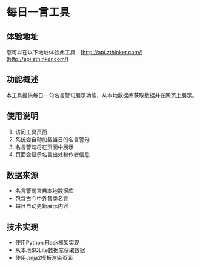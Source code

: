 # 每日一言工具

## 体验地址

您可以在以下地址体验此工具：[http://api.zthinker.com/](http://api.zthinker.com/)

## 功能概述

本工具提供每日一句名言警句展示功能，从本地数据库获取数据并在网页上展示。

## 使用说明

1. 访问工具页面
2. 系统会自动加载当日的名言警句
3. 名言警句将在页面中展示
4. 页面会显示名言出处和作者信息

## 数据来源

- 名言警句来自本地数据库
- 包含古今中外各类名言
- 每日自动更新展示内容

## 技术实现

- 使用Python Flask框架实现
- 从本地SQLite数据库获取数据
- 使用Jinja2模板渲染页面
